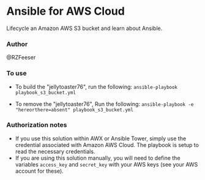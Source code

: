 # Ansible for AWS Cloud
Lifecycle an Amazon AWS S3 bucket and learn about Ansible.

### Author
@RZFeeser

### To use
- To build the "jellytoaster76", run the following: `ansible-playbook playbook_s3_bucket.yml`

- To remove the "jellytoaster76", Run the following: `ansible-playbook -e "hereorthere=absent" playbook_s3_bucket.yml`

### Authorization notes
- If you use this solution within AWX or Ansible Tower, simply use the credential associated with Amazon AWS Cloud. The playbook is setup to read the necessary credentials.
- If you are using this solution manually, you will need to define the variables `access_key` and `secret_key` with your AWS keys (see your AWS account for these).
